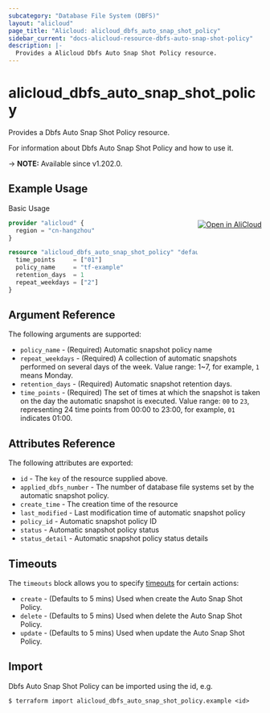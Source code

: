 ```yaml
---
subcategory: "Database File System (DBFS)"
layout: "alicloud"
page_title: "Alicloud: alicloud_dbfs_auto_snap_shot_policy"
sidebar_current: "docs-alicloud-resource-dbfs-auto-snap-shot-policy"
description: |-
  Provides a Alicloud Dbfs Auto Snap Shot Policy resource.
---
```


# alicloud_dbfs_auto_snap_shot_policy

Provides a Dbfs Auto Snap Shot Policy resource.

For information about Dbfs Auto Snap Shot Policy and how to use it.

-> **NOTE:** Available since v1.202.0.

## Example Usage
<div class="oics-button" style="float: right;margin: 0 0 -40px 0;">
  <a href="https://api.aliyun.com/api-tools/terraform?resource=alicloud_dbfs_auto_snap_shot_policy&exampleId=53d9bd0f-a3bd-60c8-b444-848bd4d4b7ad654b3766&activeTab=example&spm=docs.r.dbfs_auto_snap_shot_policy.0.53d9bd0fa3" target="_blank">
    <img alt="Open in AliCloud" src="https://img.alicdn.com/imgextra/i1/O1CN01hjjqXv1uYUlY56FyX_!!6000000006049-55-tps-254-36.svg" style="max-height: 44px; margin: 32px auto; max-width: 100%;">
  </a>
</div>

Basic Usage

```terraform
provider "alicloud" {
  region = "cn-hangzhou"
}

resource "alicloud_dbfs_auto_snap_shot_policy" "default" {
  time_points     = ["01"]
  policy_name     = "tf-example"
  retention_days  = 1
  repeat_weekdays = ["2"]
}
```

## Argument Reference

The following arguments are supported:
* `policy_name` - (Required) Automatic snapshot policy name
* `repeat_weekdays` - (Required) A collection of automatic snapshots performed on several days of the week. Value range: 1~7, for example, `1` means Monday.
* `retention_days` - (Required) Automatic snapshot retention days.
* `time_points` - (Required) The set of times at which the snapshot is taken on the day the automatic snapshot is executed. Value range: `00` to `23`, representing 24 time points from 00:00 to 23:00, for example, `01` indicates 01:00.


## Attributes Reference

The following attributes are exported:
* `id` - The `key` of the resource supplied above.
* `applied_dbfs_number` - The number of database file systems set by the automatic snapshot policy.
* `create_time` - The creation time of the resource
* `last_modified` - Last modification time of automatic snapshot policy
* `policy_id` - Automatic snapshot policy ID
* `status` - Automatic snapshot policy status
* `status_detail` - Automatic snapshot policy status details

## Timeouts

The `timeouts` block allows you to specify [timeouts](https://www.terraform.io/docs/configuration-0-11/resources.html#timeouts) for certain actions:
* `create` - (Defaults to 5 mins) Used when create the Auto Snap Shot Policy.
* `delete` - (Defaults to 5 mins) Used when delete the Auto Snap Shot Policy.
* `update` - (Defaults to 5 mins) Used when update the Auto Snap Shot Policy.

## Import

Dbfs Auto Snap Shot Policy can be imported using the id, e.g.

```shell
$ terraform import alicloud_dbfs_auto_snap_shot_policy.example <id>
```